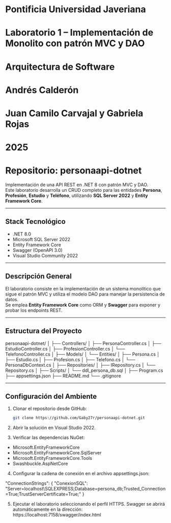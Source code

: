 # Pontificia Universidad Javeriana
# Laboratorio 1 – Implementación de Monolito con patrón MVC y DAO
# Arquitectura de Software
# Andrés Calderón
# Juan Camilo Carvajal y Gabriela Rojas
# 2025

# Repositorio: personaapi-dotnet

Implementación de una API REST en .NET 8 con patrón MVC y DAO.  
Este laboratorio desarrolla un CRUD completo para las entidades **Persona**, **Profesión**, **Estudio** y **Teléfono**, utilizando **SQL Server 2022** y **Entity Framework Core**.

---

## Stack Tecnológico

- .NET 8.0  
- Microsoft SQL Server 2022  
- Entity Framework Core  
- Swagger (OpenAPI 3.0)
- Visual Studio Community 2022

---

## Descripción General

El laboratorio consiste en la implementación de un sistema monolítico que sigue el patrón MVC y utiliza el modelo DAO para manejar la persistencia de datos.  
Se emplea **Entity Framework Core** como ORM y **Swagger** para exponer y probar los endpoints REST.

---

## Estructura del Proyecto

personaapi-dotnet/
│
├── Controllers/
│ ├── PersonaController.cs
│ ├── EstudioController.cs
│ ├── ProfesionController.cs
│ └── TelefonoController.cs
│
├── Models/
│ └── Entities/
│ ├── Persona.cs
│ ├── Estudio.cs
│ ├── Profesion.cs
│ ├── Telefono.cs
│ └── PersonaDbContext.cs
│
├── Repositories/
│ ├── IRepository.cs
│ └── Repository.cs
│
├── Scripts/
│ └── ddl_persona_db.sql
│
├── Program.cs
├── appsettings.json
├── README.md
└── .gitignore

---

## Configuración del Ambiente

1. Clonar el repositorio desde GitHub:
   ```bash
   git clone https://github.com/Gaby27r/personaapi-dotnet.git

2. Abrir la solución en Visual Studio 2022.

3. Verificar las dependencias NuGet:

- Microsoft.EntityFrameworkCore
- Microsoft.EntityFrameworkCore.SqlServer
- Microsoft.EntityFrameworkCore.Tools
- Swashbuckle.AspNetCore

4. Configurar la cadena de conexión en el archivo appsettings.json:

"ConnectionStrings": {
  "ConexionSQL": "Server=localhost\\SQLEXPRESS;Database=persona_db;Trusted_Connection=True;TrustServerCertificate=True;"
}

5. Ejecutar el laboratorio seleccionando el perfil HTTPS.
Swagger se abrirá automáticamente en la dirección:
https://localhost:7158/swagger/index.html
